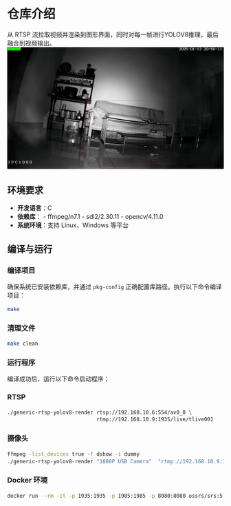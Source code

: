 # 仓库介绍

从 RTSP 流拉取视频并渲染到图形界面，同时对每一帧进行YOLOV8推理，最后融合到视频输出。
![P1](image/readme/1736772995737.png)

## 环境要求

- **开发语言**：C
- **依赖库**：
      - ffmpeg/n7.1
      - sdl2/2.30.11
      - opencv/4.11.0
- **系统环境**：支持 Linux、Windows 等平台

## 编译与运行

### 编译项目

确保系统已安装依赖库，并通过 `pkg-config` 正确配置库路径。执行以下命令编译项目：

```bash
make
```

### 清理文件

```bash
make clean
```

### 运行程序

编译成功后，运行以下命令启动程序：

### RTSP

```bash
./generic-rtsp-yolov8-render rtsp://192.168.10.6:554/av0_0 \
                             rtmp://192.168.10.9:1935/live/tlive001
```

### 摄像头
```sh
ffmpeg -list_devices true -f dshow -i dummy
./generic-rtsp-yolov8-render "1080P USB Camera"  "rtmp://192.168.10.9:1935/live/tlive001"
```

### Docker 环境
```sh
docker run --rm -it -p 1935:1935 -p 1985:1985 -p 8080:8080 ossrs/srs:5
```
